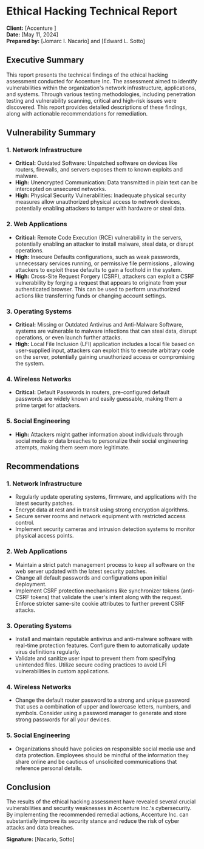 # Ethical Hacking Technical Report

**Client:** [Accenture ]  
**Date:** [May 11, 2024]  
**Prepared by:** [Jomarc I. Nacario] and [Edward L. Sotto]

## Executive Summary
This report presents the technical findings of the ethical hacking assessment conducted for Accenture Inc. The assessment aimed to identify vulnerabilities within the organization's network infrastructure, applications, and systems. Through various testing methodologies, including penetration testing and vulnerability scanning, critical and high-risk issues were discovered. This report provides detailed descriptions of these findings, along with actionable recommendations for remediation.

## Vulnerability Summary

### 1. Network Infrastructure
- **Critical:** Outdated Software: Unpatched software on devices like routers, firewalls, and servers exposes them to known exploits and malware.
- **High:** Unencrypted Communication: Data transmitted in plain text can be intercepted on unsecured networks.
- **High:** Physical Security Vulnerabilities: Inadequate physical security measures allow unauthorized physical access to network devices, potentially enabling attackers to tamper with hardware or steal data.

### 2. Web Applications
- **Critical:** Remote Code Execution (RCE) vulnerability in the servers, potentially enabling an attacker to install malware, steal data, or disrupt operations.
- **High:**  Insecure Defaults configurations, such as weak passwords, unnecessary services running, or permissive file permissions , allowing attackers to exploit these defaults to gain a foothold in the system.
- **High:**  Cross-Site Request Forgery (CSRF), attackers can exploit a CSRF vulnerability by forging a request that appears to originate from your authenticated browser. This can be used to perform unauthorized actions like transferring funds or changing account settings.

### 3. Operating Systems
- **Critical:** Missing or Outdated Antivirus and Anti-Malware Software, systems are vulnerable to malware infections that can steal data, disrupt operations, or even launch further attacks.
- **High:**  Local File Inclusion (LFI) application includes a local file based on user-supplied input, attackers can exploit this to execute arbitrary code on the server, potentially gaining unauthorized access or compromising the system.

### 4. Wireless Networks
- **Critical:** Default Passwords in routers,  pre-configured default passwords are widely known and easily guessable, making them a prime target for attackers.

### 5. Social Engineering
- **High:** Attackers might gather information about individuals through social media or data breaches to personalize their social engineering attempts, making them seem more legitimate.
## Recommendations

### 1. Network Infrastructure
- Regularly update operating systems, firmware, and applications with the latest security patches.
- Encrypt data at rest and in transit using strong encryption algorithms.
- Secure server rooms and network equipment with restricted access control.
- Implement security cameras and intrusion detection systems to monitor physical access points.

### 2. Web Applications
- Maintain a strict patch management process to keep all software on the web server updated with the latest security patches.
- Change all default passwords and configurations upon initial deployment.
- Implement CSRF protection mechanisms like synchronizer tokens (anti-CSRF tokens) that validate the user's intent along with the request. Enforce stricter same-site cookie attributes to further prevent CSRF attacks.

### 3. Operating Systems
- Install and maintain reputable antivirus and anti-malware software with real-time protection features. Configure them to automatically update virus definitions regularly.
-  Validate and sanitize user input to prevent them from specifying unintended files. Utilize secure coding practices to avoid LFI vulnerabilities in custom applications.

### 4. Wireless Networks
- Change the default router password to a strong and unique password that uses a combination of upper and lowercase letters, numbers, and symbols. Consider using a password manager to generate and store strong passwords for all your devices.

### 5. Social Engineering
- Organizations should have policies on responsible social media use and data protection. Employees should be mindful of the information they share online and be cautious of unsolicited communications that reference personal details.

## Conclusion
The results of the ethical hacking assessment have revealed several crucial vulnerabilities and security weaknesses in Accenture Inc.'s cybersecurity. By implementing the recommended remedial actions, Accenture Inc. can substantially improve its security stance and reduce the risk of cyber attacks and data breaches.

**Signature:** [Nacario, Sotto]

